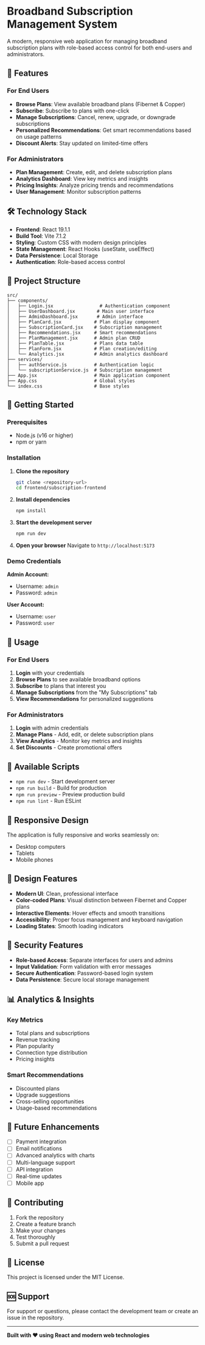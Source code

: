 # Broadband Subscription Management System

A modern, responsive web application for managing broadband subscription plans with role-based access control for both end-users and administrators.

## 🚀 Features

### For End Users
- **Browse Plans**: View available broadband plans (Fibernet & Copper)
- **Subscribe**: Subscribe to plans with one-click
- **Manage Subscriptions**: Cancel, renew, upgrade, or downgrade subscriptions
- **Personalized Recommendations**: Get smart recommendations based on usage patterns
- **Discount Alerts**: Stay updated on limited-time offers

### For Administrators
- **Plan Management**: Create, edit, and delete subscription plans
- **Analytics Dashboard**: View key metrics and insights
- **Pricing Insights**: Analyze pricing trends and recommendations
- **User Management**: Monitor subscription patterns

## 🛠️ Technology Stack

- **Frontend**: React 19.1.1
- **Build Tool**: Vite 7.1.2
- **Styling**: Custom CSS with modern design principles
- **State Management**: React Hooks (useState, useEffect)
- **Data Persistence**: Local Storage
- **Authentication**: Role-based access control

## 📁 Project Structure

```
src/
├── components/
│   ├── Login.jsx                 # Authentication component
│   ├── UserDashboard.jsx        # Main user interface
│   ├── AdminDashboard.jsx       # Admin interface
│   ├── PlanCard.jsx            # Plan display component
│   ├── SubscriptionCard.jsx    # Subscription management
│   ├── Recommendations.jsx     # Smart recommendations
│   ├── PlanManagement.jsx      # Admin plan CRUD
│   ├── PlanTable.jsx           # Plans data table
│   ├── PlanForm.jsx            # Plan creation/editing
│   └── Analytics.jsx           # Admin analytics dashboard
├── services/
│   ├── authService.js          # Authentication logic
│   └── subscriptionService.js  # Subscription management
├── App.jsx                     # Main application component
├── App.css                     # Global styles
└── index.css                   # Base styles
```

## 🚀 Getting Started

### Prerequisites
- Node.js (v16 or higher)
- npm or yarn

### Installation

1. **Clone the repository**
   ```bash
   git clone <repository-url>
   cd frontend/subscription-frontend
   ```

2. **Install dependencies**
   ```bash
   npm install
   ```

3. **Start the development server**
   ```bash
   npm run dev
   ```

4. **Open your browser**
   Navigate to `http://localhost:5173`

### Demo Credentials

**Admin Account:**
- Username: `admin`
- Password: `admin`

**User Account:**
- Username: `user`
- Password: `user`

## 🎯 Usage

### For End Users

1. **Login** with your credentials
2. **Browse Plans** to see available broadband options
3. **Subscribe** to plans that interest you
4. **Manage Subscriptions** from the "My Subscriptions" tab
5. **View Recommendations** for personalized suggestions

### For Administrators

1. **Login** with admin credentials
2. **Manage Plans** - Add, edit, or delete subscription plans
3. **View Analytics** - Monitor key metrics and insights
4. **Set Discounts** - Create promotional offers

## 🔧 Available Scripts

- `npm run dev` - Start development server
- `npm run build` - Build for production
- `npm run preview` - Preview production build
- `npm run lint` - Run ESLint

## 📱 Responsive Design

The application is fully responsive and works seamlessly on:
- Desktop computers
- Tablets
- Mobile phones

## 🎨 Design Features

- **Modern UI**: Clean, professional interface
- **Color-coded Plans**: Visual distinction between Fibernet and Copper plans
- **Interactive Elements**: Hover effects and smooth transitions
- **Accessibility**: Proper focus management and keyboard navigation
- **Loading States**: Smooth loading indicators

## 🔐 Security Features

- **Role-based Access**: Separate interfaces for users and admins
- **Input Validation**: Form validation with error messages
- **Secure Authentication**: Password-based login system
- **Data Persistence**: Secure local storage management

## 📊 Analytics & Insights

### Key Metrics
- Total plans and subscriptions
- Revenue tracking
- Plan popularity
- Connection type distribution
- Pricing insights

### Smart Recommendations
- Discounted plans
- Upgrade suggestions
- Cross-selling opportunities
- Usage-based recommendations

## 🚀 Future Enhancements

- [ ] Payment integration
- [ ] Email notifications
- [ ] Advanced analytics with charts
- [ ] Multi-language support
- [ ] API integration
- [ ] Real-time updates
- [ ] Mobile app

## 🤝 Contributing

1. Fork the repository
2. Create a feature branch
3. Make your changes
4. Test thoroughly
5. Submit a pull request

## 📄 License

This project is licensed under the MIT License.

## 🆘 Support

For support or questions, please contact the development team or create an issue in the repository.

---

**Built with ❤️ using React and modern web technologies**